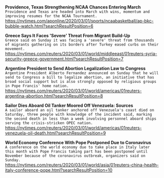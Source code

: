 **Providence, Texas Strengthening NCAA Chances Entering March**\
`Providence and Texas are headed into March with wins, momentum and improving resumes for the NCAA Tournament.`\
https://nytimes.com/aponline/2020/03/01/sports/ncaabasketball/ap-bkc-bubble-watch.html?searchResultPosition=6

**Greece Says It Faces 'Severe' Threat From Migrant Build-Up**\
`Greece said on Sunday it was facing a 'severe' threat from thousands of migrants gathering on its borders after Turkey eased curbs on their movement.`\
https://nytimes.com/reuters/2020/03/01/world/middleeast/01reuters-syria-security-greece-government.html?searchResultPosition=7

**Argentine President to Send Abortion Legalization Law to Congress**\
`Argentine President Alberto Fernandez announced on Sunday that he will send to Congress a bill to legalize abortion, an initiative that has broad social support but is also strongly opposed by religious groups in Pope Francis' home nation.`\
https://nytimes.com/reuters/2020/03/01/world/americas/01reuters-argentina-abortion.html?searchResultPosition=8

**Sailor Dies Aboard Oil Tanker Moored Off Venezuela: Sources**\
`A sailor aboard an oil tanker anchored off Venezuela's coast died on Saturday, three people with knowledge of the incident said, marking the second death in less than a week involving personnel aboard ships serving the crisis-stricken OPEC nation.`\
https://nytimes.com/reuters/2020/03/01/world/americas/01reuters-venezuela-oil-death.html?searchResultPosition=9

**World Economy Conference With Pope Postponed Due to Coronavirus**\
`A conference on the world economy due to take place in Italy later this month with Pope Francis taking part has been postponed until November because of the coronavirus outbreak, organizers said on Sunday. `\
https://nytimes.com/reuters/2020/03/01/world/asia/01reuters-china-health-italy-conference-pope.html?searchResultPosition=10

